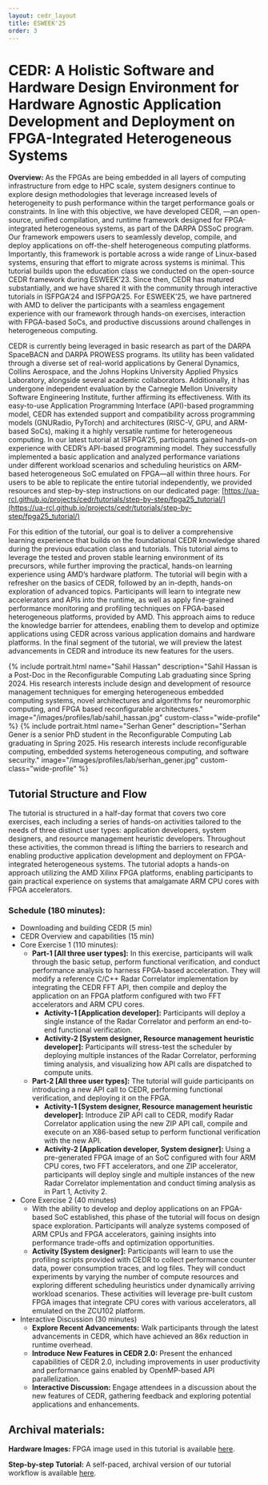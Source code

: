 ```yaml
---
layout: cedr_layout
title: ESWEEK'25
order: 3
---
```


# CEDR: A Holistic Software and Hardware Design Environment for Hardware Agnostic Application Development and Deployment on FPGA-Integrated Heterogeneous Systems

<b>Overview:</b> As the FPGAs are being embedded in all layers of computing infrastructure from edge to HPC scale, system designers continue to explore design methodologies that leverage increased levels of heterogeneity to push performance within the target performance goals or constraints. In line with this objective, we have developed CEDR, —an open-source, unified compilation, and runtime framework designed for FPGA-integrated heterogeneous systems, as part of the DARPA DSSoC program. Our framework empowers users to seamlessly develop, compile, and deploy applications on off-the-shelf heterogeneous computing platforms. Importantly, this framework is portable across a wide range of Linux-based systems, ensuring that effort to migrate across systems is minimal.  This tutorial builds upon the education class we conducted on the open-source CEDR framework during ESWEEK’23. Since then, CEDR has matured substantially, and we have shared it with the community through interactive tutorials in ISFPGA’24 and ISFPGA’25. For ESWEEK’25, we have partnered with AMD to deliver the participants with a seamless engagement experience with our framework through hands-on exercises, interaction with FPGA-based SoCs, and productive discussions around challenges in heterogeneous computing.

CEDR is currently being leveraged in basic research as part of the DARPA SpaceBACN and DARPA PROWESS programs. Its utility has been validated through a diverse set of real-world applications by General Dynamics, Collins Aerospace, and the Johns Hopkins University Applied Physics Laboratory, alongside several academic collaborators. Additionally, it has undergone independent evaluation by the Carnegie Mellon University Software Engineering Institute, further affirming its effectiveness. With its easy-to-use Application Programming Interface (API)-based programming model, CEDR has extended support and compatibility across programming models (GNURadio, PyTorch) and architectures (RISC-V, GPU, and ARM-based SoCs), making it a highly versatile runtime for heterogeneous computing. In our latest tutorial at ISFPGA’25, participants gained hands-on experience with CEDR’s API-based programming model. They successfully implemented a basic application and analyzed performance variations under different workload scenarios and scheduling heuristics on ARM-based heterogeneous SoC emulated on FPGA—all within three hours. For users to be able to replicate the entire tutorial independently, we provided resources and step-by-step instructions on our dedicated page: [https://ua-rcl.github.io/projects/cedr/tutorials/step-by-step/fpga25_tutorial/](https://ua-rcl.github.io/projects/cedr/tutorials/step-by-step/fpga25_tutorial/)

For this edition of the tutorial, our goal is to deliver a comprehensive learning experience that builds on the foundational CEDR knowledge shared during the previous education class and tutorials. This tutorial aims to leverage the tested and proven stable learning environment of its precursors, while further improving the practical, hands-on learning experience using AMD’s hardware platform. The tutorial will begin with a refresher on the basics of CEDR, followed by an in-depth, hands-on exploration of advanced topics. Participants will learn to integrate new accelerators and APIs into the runtime, as well as apply fine-grained performance monitoring and profiling techniques on FPGA-based heterogeneous platforms, provided by AMD. This approach aims to reduce the knowledge barrier for attendees, enabling them to develop and optimize applications using CEDR across various application domains and hardware platforms. In the final segment of the tutorial, we will preview the latest advancements in CEDR and introduce its new features for the users.

<div style="display: flex; gap: 2rem; justify-content: center; align-items: flex-start;">
{%
  include portrait.html
  name="Sahil Hassan"
  description="Sahil Hassan is a Post-Doc in the Reconfigurable Computing Lab graduating since Spring 2024. His research interests include design and development of resource management techniques for emerging heterogeneous embedded computing systems, novel architectures and algorithms for neuromorphic computing, and FPGA based reconfigurable architectures."
  image="/images/profiles/lab/sahil_hassan.jpg"
  custom-class="wide-profile"
%}
{% 
  include portrait.html
  name="Serhan Gener"
  description="Serhan Gener is a senior PhD student in the Reconfigurable Computing Lab graduating in Spring 2025. His research interests include reconfigurable computing, embedded systems heterogeneous computing, and software security."
  image="/images/profiles/lab/serhan_gener.jpg"
  custom-class="wide-profile"
%}
</div>

## Tutorial Structure and Flow
The tutorial is structured in a half-day format that covers two core exercises, each including a series of hands-on activities tailored to the needs of three distinct user types: application developers, system designers, and resource management heuristic developers. Throughout these activities, the common thread is lifting the barriers to research and enabling productive application development and deployment on FPGA-integrated heterogeneous systems. The tutorial adopts a hands-on approach utilizing the AMD Xilinx FPGA platforms, enabling participants to gain practical experience on systems that amalgamate ARM CPU cores with FPGA accelerators.

### Schedule (180  minutes):

- Downloading and building CEDR (5 min)  
- CEDR Overview and capabilities (15 min) 
- Core Exercise 1 (110 minutes):
  - <b>Part-1 [All three user types]:</b> In this exercise, participants will walk through the basic setup, perform functional verification, and conduct performance analysis to harness FPGA-based acceleration. They will modify a reference C/C++ Radar Correlator implementation by integrating the CEDR FFT API, then compile and deploy the application on an FPGA platform configured with two FFT accelerators and ARM CPU cores.
    - <b>Activity-1 [Application developer]:</b> Participants will deploy a single instance of the Radar Correlator and perform an end-to-end functional verification.
    - <b>Activity-2 [System designer, Resource management heuristic developer]:</b> Participants will stress-test the scheduler by deploying multiple instances of the Radar Correlator, performing timing analysis, and visualizing how API calls are dispatched to compute units.
  - <b>Part-2 [All three user types]:</b> The tutorial will guide participants on introducing a new API call to CEDR, performing functional verification, and deploying it on the FPGA. 
    - <b>Activity-1 [System designer, Resource management heuristic developer]:</b> Introduce ZIP API call to CEDR, modify Radar Correlator application using the new ZIP API call, compile and execute on an X86-based setup to perform functional verification with the new API. 
    - <b>Activity-2 [Application developer, System designer]:</b> Using a pre-generated FPGA image of an SoC configured with four ARM CPU cores, two FFT accelerators, and one ZIP accelerator, participants will deploy single and multiple instances of the new Radar Correlator implementation and conduct timing analysis as in Part 1, Activity 2.
- Core Exercise 2 (40 minutes)
  - With the ability to develop and deploy applications on an FPGA-based SoC established, this phase of the tutorial will focus on design space exploration. Participants will analyze systems composed of ARM CPUs and FPGA accelerators, gaining insights into performance trade-offs and optimization opportunities.
  - <b>Activity [System designer]:</b> Participants will learn to use the profiling scripts provided with CEDR to collect performance counter data, power consumption traces, and log files. They will conduct experiments by varying the number of compute resources and exploring different scheduling heuristics under dynamically arriving workload scenarios. These activities will leverage pre-built custom FPGA images that integrate CPU cores with various accelerators, all emulated on the ZCU102 platform. 
- Interactive Discussion (30 minutes)
  - <b>Explore Recent Advancements:</b> Walk participants through the latest advancements in CEDR, which have achieved an 86x reduction in runtime overhead. 
  - <b>Introduce New Features in CEDR 2.0:</b> Present the enhanced capabilities of CEDR 2.0, including improvements in user productivity and performance gains enabled by OpenMP-based API parallelization.
  - <b>Interactive Discussion:</b> Engage attendees in a discussion about the new features of CEDR, gathering feedback and exploring potential applications and enhancements.


## Archival materials:

<b>Hardware Images:</b> FPGA image used in this tutorial is available <a href="https://github.com/UA-RCL/Hardware-Images/tree/AUP-ZU3-1fft1zip" target="_blank">here</a>.

<b>Step-by-step Tutorial:</b> A self-paced, archival version of our tutorial workflow is available [here](/projects/cedr/tutorials/step-by-step/esweek25_tutorial.html).
